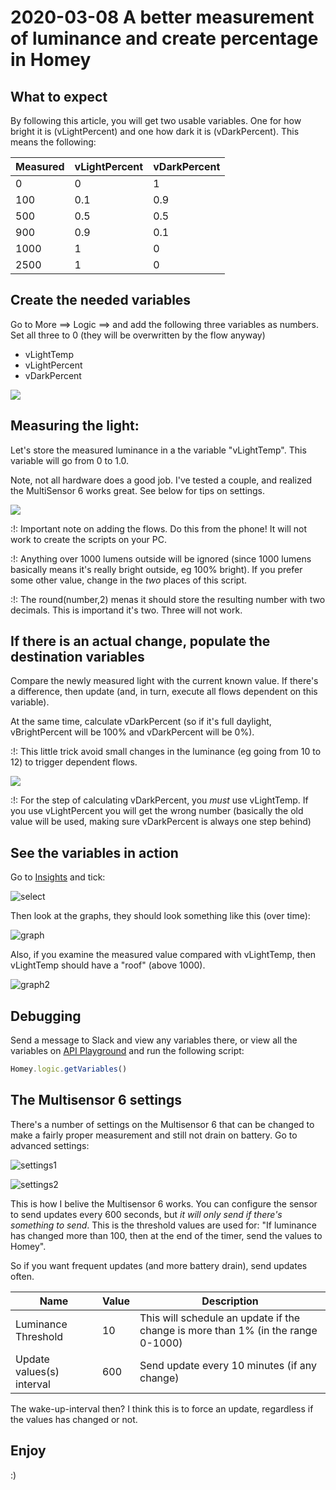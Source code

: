 # 2020-03-08 A better measurement of luminance and create percentage in Homey

## What to expect

By following this article, you will get two usable variables. One for how bright it is (vLightPercent) and one how dark it is (vDarkPercent). This means the following:

| Measured | vLightPercent | vDarkPercent |
| -------- | ------------- | ------------ |
| 0        | 0             | 1            |
| 100      | 0.1           | 0.9          |
| 500      | 0.5           | 0.5          |
| 900      | 0.9           | 0.1          |
| 1000     | 1             | 0            |
| 2500     | 1             | 0            |

## Create the needed variables

Go to More ==> Logic ==> and add the following three variables as numbers. Set all three to 0 (they will be overwritten by the flow anyway)

* vLightTemp
* vLightPercent
* vDarkPercent

![](2020-03-08-21-27-59.png)

## Measuring the light:

Let's store the measured luminance in a the variable "vLightTemp". This variable will go from 0 to 1.0.

Note, not all hardware does a good job. I've tested a couple, and realized the MultiSensor 6 works great. See below for tips on settings.

![](2020-03-08-21-31-31.png)

:!: Important note on adding the flows. Do this from the phone! It will not work to create the scripts on your PC.

:!: Anything over 1000 lumens outside will be ignored (since 1000 lumens basically means it's really bright outside, eg 100% bright). If you prefer some other value, change in the *two* places of this script.

:!: The round(number,2) menas it should store the resulting number with two decimals. This is importand it's two. Three will not work.

## If there is an actual change, populate the destination variables

Compare the newly measured light with the current known value. If there's a difference, then update (and, in turn, execute all flows dependent on this variable).

At the same time, calculate vDarkPercent (so if it's full daylight, vBrightPercent will be 100% and vDarkPercent will be 0%).

:!: This little trick avoid small changes in the luminance (eg going from 10 to 12) to trigger dependent flows.

![](2020-03-08-21-36-47.png)

:!: For the step of calculating vDarkPercent, you *must* use vLightTemp. If you use vLightPercent you will get the wrong number (basically the old value will be used, making sure vDarkPercent is always one step behind)

## See the variables in action

Go to [Insights](https://insights.homey.app/) and tick:

![select](2020-03-11-07-49-06.png)

Then look at the graphs, they should look something like this (over time):

![graph](2020-03-11-07-48-12.png)

Also, if you examine the measured value compared with vLightTemp, then vLightTemp should have a "roof" (above 1000).

![graph2](2020-03-11-08-09-41.png)

## Debugging

Send a message to Slack and view any variables there, or view all the variables on [API Playground](https://developer.athom.com/tools/api-playground) and run the following script:

```javascript
Homey.logic.getVariables()
```

## The Multisensor 6 settings

There's a number of settings on the Multisensor 6 that can be changed to make a fairly proper measurement and still not drain on battery. Go to advanced settings:

![settings1](2020-03-11-08-14-35.png)

![settings2](2020-03-11-08-15-03.png)

This is how I belive the Multisensor 6 works. You can configure the sensor to send updates every 600 seconds, but *it will only send if there's something to send*. This is the threshold values are used for: "If luminance has changed more than 100, then at the end of the timer, send the values to Homey".

So if you want frequent updates (and more battery drain), send updates often.

| Name                      | Value | Description                                                                      |
| ------------------------- | ----- | -------------------------------------------------------------------------------- |
| Luminance Threshold       | 10    | This will schedule an update if the change is more than 1% (in the range 0-1000) |
| Update values(s) interval | 600   | Send update every 10 minutes (if any change)                                     |

The wake-up-interval then? I think this is to force an update, regardless if the values has changed or not.

## Enjoy

:)
